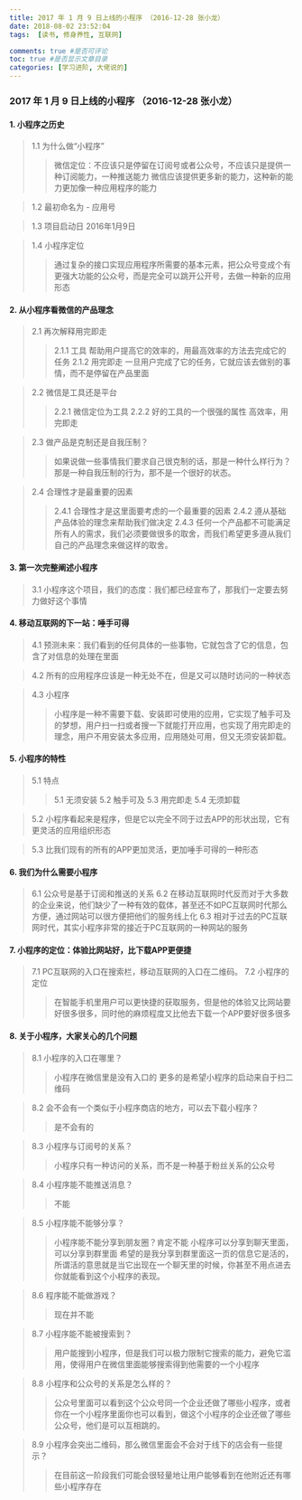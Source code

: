 ```yaml
---
title: 2017 年 1 月 9 日上线的小程序 （2016-12-28 张小龙）
date: 2018-08-02 23:52:04
tags:  [读书, 修身养性, 互联网]

comments: true #是否可评论
toc: true #是否显示文章目录
categories: [学习进阶, 大佬说的]
---
```


### 2017 年 1 月 9 日上线的小程序 （2016-12-28 张小龙）

#### 1. 小程序之历史
> 1.1 为什么做“小程序”
>> 微信定位：不应该只是停留在订阅号或者公众号，不应该只是提供一种订阅能力，一种推送能力
>> 微信应该提供更多新的能力，这种新的能力更加像一种应用程序的能力

> 1.2 最初命名为 - 应用号

> 1.3 项目启动日 2016年1月9日

> 1.4 小程序定位
>> 通过复杂的接口实现应用程序所需要的基本元素，把公众号变成个有更强大功能的公众号，而是完全可以跳开公开号，去做一种新的应用形态

####   2. 从小程序看微信的产品理念
> 2.1 再次解释用完即走
>> 2.1.1 工具
>>  帮助用户提高它的效率的，用最高效率的方法去完成它的任务
>> 2.1.2  用完即走
>>  一旦用户完成了它的任务，它就应该去做别的事情，而不是停留在产品里面

> 2.2 微信是工具还是平台
>> 2.2.1 微信定位为工具
>> 2.2.2 好的工具的一个很强的属性
>>  高效率，用完即走

> 2.3 做产品是克制还是自我压制？
>> 如果说做一些事情我们要求自己很克制的话，那是一种什么样行为？那是一种自我压制的行为，那不是一个很好的状态。

> 2.4 合理性才是最重要的因素
>> 2.4.1 合理性才是这里面要考虑的一个最重要的因素
>> 2.4.2 遵从基础产品体验的理念来帮助我们做决定
>> 2.4.3 任何一个产品都不可能满足所有人的需求，我们必须要做很多的取舍，而我们希望更多遵从我们自己的产品理念来做这样的取舍。

#### 3. 第一次完整阐述小程序
> 3.1   小程序这个项目，我们的态度：我们都已经宣布了，那我们一定要去努力做好这个事情

#### 4. 移动互联网的下一站：唾手可得
> 4.1 预测未来：我们看到的任何具体的一些事物，它就包含了它的信息，包含了对信息的处理在里面

> 4.2 所有的应用程序应该是一种无处不在，但是又可以随时访问的一种状态

> 4.3 小程序
>> 小程序是一种不需要下载、安装即可使用的应用，它实现了触手可及的梦想，用户扫一扫或者搜一下就能打开应用，也实现了用完即走的理念，用户不用安装太多应用，应用随处可用，但又无须安装卸载。

####  5. 小程序的特性
> 5.1 特点
>> 5.1 无须安装
>> 5.2 触手可及
>> 5.3 用完即走
>> 5.4 无须卸载

> 5.2 小程序看起来是程序，但是它以完全不同于过去APP的形状出现，它有更灵活的应用组织形态

> 5.3 比我们现有的所有的APP更加灵活，更加唾手可得的一种形态

#### 6. 我们为什么需要小程序
> 6.1 公众号是基于订阅和推送的关系
> 6.2 在移动互联网时代反而对于大多数的企业来说，他们缺少了一种有效的载体，甚至还不如PC互联网时代那么方便，通过网站可以很方便把他们的服务线上化
> 6.3 相对于过去的PC互联网时代，其实小程序非常的接近于PC互联网的一种网站的服务

####  7. 小程序的定位：体验比网站好，比下载APP更便捷
> 7.1 PC互联网的入口在搜索栏，移动互联网的入口在二维码。
> 7.2 小程序的定位
>> 在智能手机里用户可以更快捷的获取服务，但是他的体验又比网站要好很多很多，同时他的麻烦程度又比他去下载一个APP要好很多很多

####  8. 关于小程序，大家关心的几个问题
> 8.1 小程序的入口在哪里？
>> 小程序在微信里是没有入口的
>> 更多的是希望小程序的启动来自于扫二维码

> 8.2 会不会有一个类似于小程序商店的地方，可以去下载小程序？
>> 是不会有的

> 8.3 小程序与订阅号的关系？
>> 小程序只有一种访问的关系，而不是一种基于粉丝关系的公众号

> 8.4 小程序能不能推送消息？
>> 不能

> 8.5 小程序能不能够分享？
>> 小程序能不能分享到朋友圈？肯定不能
>> 小程序可以分享到聊天里面，可以分享到群里面
>> 希望的是我分享到群里面这一页的信息它是活的，所谓活的意思就是当它出现在一个聊天里的时候，你甚至不用点进去你就能看到这个小程序的表现。

> 8.6 程序能不能做游戏？
>> 现在并不能

> 8.7 小程序能不能被搜索到？
>> 用户能搜到小程序，但是我们可以极力限制它搜索的能力，避免它滥用，使得用户在微信里面能够搜索得到他需要的一个小程序

> 8.8 小程序和公众号的关系是怎么样的？
>> 公众号里面可以看到这个公众号同一个企业还做了哪些小程序，或者你在一个小程序里面你也可以看到，做这个小程序的企业还做了哪些公众号，他们是可以互相跳的。

> 8.9 小程序会突出二维码，那么微信里面会不会对于线下的店会有一些提示？
>> 在目前这一阶段我们可能会很轻量地让用户能够看到在他附近还有哪些小程序存在
